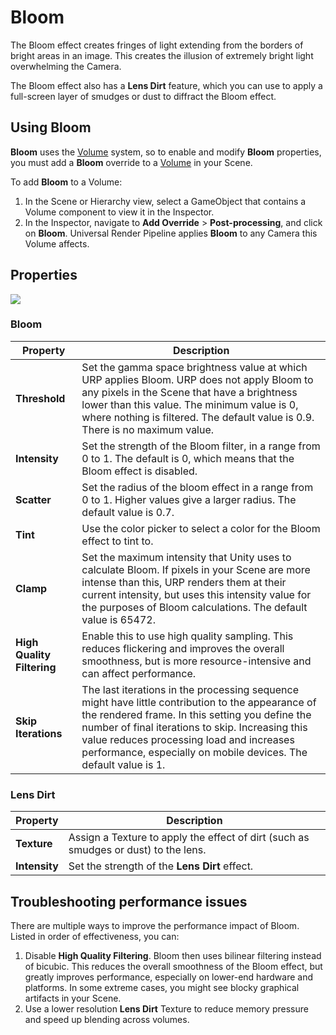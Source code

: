 # Bloom

The Bloom effect creates fringes of light extending from the borders of bright areas in an image. This creates the illusion of extremely bright light overwhelming the Camera.

The Bloom effect also has a **Lens Dirt** feature, which you can use to apply a full-screen layer of smudges or dust to diffract the Bloom effect.

## Using Bloom

**Bloom** uses the [Volume](Volumes.md) system, so to enable and modify **Bloom** properties, you must add a **Bloom** override to a [Volume](VolumeOverrides.md) in your Scene.

To add **Bloom** to a Volume:

1. In the Scene or Hierarchy view, select a GameObject that contains a Volume component to view it in the Inspector.
2. In the Inspector, navigate to **Add Override** &gt; **Post-processing**, and click on **Bloom**. Universal Render Pipeline applies **Bloom** to any Camera this Volume affects.

## Properties

![](Images/Inspectors/Bloom.png)

### Bloom

| **Property**               | **Description**                                              |
| -------------------------- | ------------------------------------------------------------ |
| **Threshold**              | Set the gamma space brightness value at which URP applies Bloom. URP does not apply Bloom to any pixels in the Scene that have a brightness lower than this value. The minimum value is 0, where nothing is filtered. The default value is 0.9. There is no maximum value. |
| **Intensity**              | Set the strength of the Bloom filter, in a range from 0 to 1. The default is 0, which means that the Bloom effect is disabled.  |
| **Scatter**                | Set the radius of the bloom effect in a range from 0 to 1. Higher values give a larger radius. The default value is 0.7. |
| **Tint**                   | Use the color picker to select a color for the Bloom effect to tint to. |
| **Clamp**                  | Set the maximum intensity that Unity uses to calculate Bloom. If pixels in your Scene are more intense than this, URP renders them at their current intensity, but uses this intensity value for the purposes of Bloom calculations. The default value is 65472. |
| **High Quality Filtering** | Enable this to use high quality sampling. This reduces flickering and improves the overall smoothness, but is more resource-intensive and can affect performance. |
| **Skip Iterations** | The last iterations in the processing sequence might have little contribution to the appearance of the rendered frame. In this setting you define the number of final iterations to skip. Increasing this value reduces processing load and increases performance, especially on mobile devices. The default value is 1. |

### Lens Dirt

| **Property**  | **Description**                                              |
| ------------- | ------------------------------------------------------------ |
| **Texture**   | Assign a Texture to apply the effect of dirt (such as smudges or dust) to the lens. |
| **Intensity** | Set the strength of the **Lens Dirt** effect.                    |

## Troubleshooting performance issues

There are multiple ways to improve the performance impact of Bloom. Listed in order of effectiveness, you can:

1. Disable **High Quality Filtering**. Bloom then uses bilinear filtering instead of bicubic. This reduces the overall smoothness of the Bloom effect, but greatly improves performance, especially on lower-end hardware and platforms. In some extreme cases, you might see blocky graphical artifacts in your Scene.
2. Use a lower resolution **Lens Dirt** Texture to reduce memory pressure and speed up blending across volumes.
